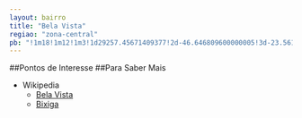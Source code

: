 ```yaml
---
layout: bairro
title: "Bela Vista"
regiao: "zona-central"
pb: "!1m18!1m12!1m3!1d29257.45671409377!2d-46.646809600000005!3d-23.561902849999992!2m3!1f0!2f0!3f0!3m2!1i1024!2i768!4f13.1!3m3!1m2!1s0x94ce59b756463d61%3A0x9f3d1e6f7f40964!2sBela+Vista%2C+S%C3%A3o+Paulo+-+State+of+S%C3%A3o+Paulo!5e0!3m2!1sen!2sbr!4v1427317812735"
---
```

##Pontos de Interesse
##Para Saber Mais
  - Wikipedia
    - [Bela Vista](https://pt.wikipedia.org/wiki/Bela_Vista_(distrito_de_S%C3%A3o_Paulo))
    - [Bixiga](https://pt.wikipedia.org/wiki/Bixiga)